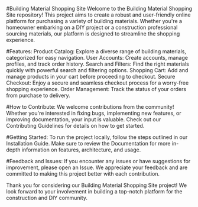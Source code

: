 #Building Material Shopping Site
Welcome to the Building Material Shopping Site repository! This project aims to create a robust and user-friendly online platform for purchasing a variety of building materials. Whether you're a homeowner embarking on a DIY project or a construction professional sourcing materials, our platform is designed to streamline the shopping experience.

#Features:
Product Catalog: Explore a diverse range of building materials, categorized for easy navigation.
User Accounts: Create accounts, manage profiles, and track order history.
Search and Filters: Find the right materials quickly with powerful search and filtering options.
Shopping Cart: Add and manage products in your cart before proceeding to checkout.
Secure Checkout: Enjoy a secure and seamless checkout process for a worry-free shopping experience.
Order Management: Track the status of your orders from purchase to delivery.

#How to Contribute:
We welcome contributions from the community! Whether you're interested in fixing bugs, implementing new features, or improving documentation, your input is valuable. Check out our Contributing Guidelines for details on how to get started.

#Getting Started:
To run the project locally, follow the steps outlined in our Installation Guide. Make sure to review the Documentation for more in-depth information on features, architecture, and usage.

#Feedback and Issues:
If you encounter any issues or have suggestions for improvement, please open an Issue. We appreciate your feedback and are committed to making this project better with each contribution.

Thank you for considering our Building Material Shopping Site project! We look forward to your involvement in building a top-notch platform for the construction and DIY community.
